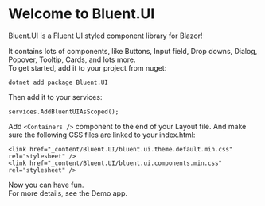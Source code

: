 # Welcome to Bluent.UI
Bluent.UI is a Fluent UI styled component library for Blazor!

It contains lots of components, like Buttons, Input field, Drop downs, Dialog, Popover, Tooltip, Cards, and lots more.\
To get started, add it to your project from nuget:

`dotnet add package Bluent.UI`

Then add it to your services:

`services.AddBluentUIAsScoped();`

Add `<Containers />` component to the end of your Layout file.
And make sure the following CSS files are linked to your index.html:

    <link href="_content/Bluent.UI/bluent.ui.theme.default.min.css" rel="stylesheet" />
    <link href="_content/Bluent.UI/bluent.ui.components.min.css" rel="stylesheet" />
    
Now you can have fun.\
For more details, see the Demo app.